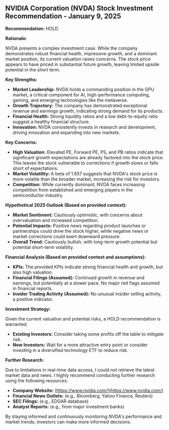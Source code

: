 ## NVIDIA Corporation (NVDA) Stock Investment Recommendation - January 9, 2025

**Recommendation:** HOLD

**Rationale:**

NVDA presents a complex investment case. While the company demonstrates robust financial health, impressive growth, and a dominant market position, its current valuation raises concerns.  The stock price appears to have priced in substantial future growth, leaving limited upside potential in the short term.

**Key Strengths:**

* **Market Leadership:** NVDA holds a commanding position in the GPU market, a critical component for AI, high-performance computing, gaming, and emerging technologies like the metaverse.
* **Growth Trajectory:** The company has demonstrated exceptional revenue and earnings growth, indicating strong demand for its products.
* **Financial Health:**  Strong liquidity ratios and a low debt-to-equity ratio suggest a healthy financial structure.
* **Innovation:** NVDA consistently invests in research and development, driving innovation and expanding into new markets.

**Key Concerns:**

* **High Valuation:**  Elevated PE, Forward PE, PS, and PB ratios indicate that significant growth expectations are already factored into the stock price. This leaves the stock vulnerable to corrections if growth slows or falls short of expectations.
* **Market Volatility:**  A beta of 1.657 suggests that NVDA's stock price is more volatile than the broader market, increasing the risk for investors.
* **Competition:** While currently dominant, NVDA faces increasing competition from established and emerging players in the semiconductor industry.

**Hypothetical 2025 Outlook (Based on provided context):**

* **Market Sentiment:** Cautiously optimistic, with concerns about overvaluation and increased competition.
* **Potential Impacts:** Positive news regarding product launches or partnerships could drive the stock higher, while negative news or market corrections could exert downward pressure.
* **Overall Trend:** Cautiously bullish, with long-term growth potential but potential short-term volatility.

**Financial Analysis (Based on provided context and assumptions):**

* **KPIs:**  The provided KPIs indicate strong financial health and growth, but also high valuation.
* **Financial Filings (Assumed):** Continued growth in revenue and earnings, but potentially at a slower pace.  No major red flags assumed in financial reports.
* **Insider Trading Activity (Assumed):** No unusual insider selling activity, a positive indicator.

**Investment Strategy:**

Given the current valuation and potential risks, a HOLD recommendation is warranted.  

* **Existing Investors:** Consider taking some profits off the table to mitigate risk.
* **New Investors:**  Wait for a more attractive entry point or consider investing in a diversified technology ETF to reduce risk.

**Further Research:**

Due to limitations in real-time data access, I could not retrieve the latest market data and news.  I highly recommend conducting further research using the following resources:

* **Company Website:** [https://www.nvidia.com/](https://www.nvidia.com/)
* **Financial News Outlets:**  (e.g., Bloomberg, Yahoo Finance, Reuters)
* **SEC Filings:**  (e.g., EDGAR database)
* **Analyst Reports:**  (e.g., from major investment banks)

By staying informed and continuously monitoring NVDA's performance and market trends, investors can make more informed decisions.